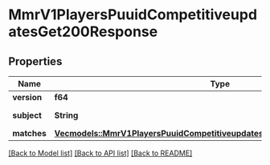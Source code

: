 # MmrV1PlayersPuuidCompetitiveupdatesGet200Response

## Properties

Name | Type | Description | Notes
------------ | ------------- | ------------- | -------------
**version** | **f64** |  | 
**subject** | **String** | Player UUID | 
**matches** | [**Vec<models::MmrV1PlayersPuuidCompetitiveupdatesGet200ResponseMatchesInner>**](_mmr_v1_players__puuid__competitiveupdates_get_200_response_Matches_inner.md) |  | 

[[Back to Model list]](../README.md#documentation-for-models) [[Back to API list]](../README.md#documentation-for-api-endpoints) [[Back to README]](../README.md)


